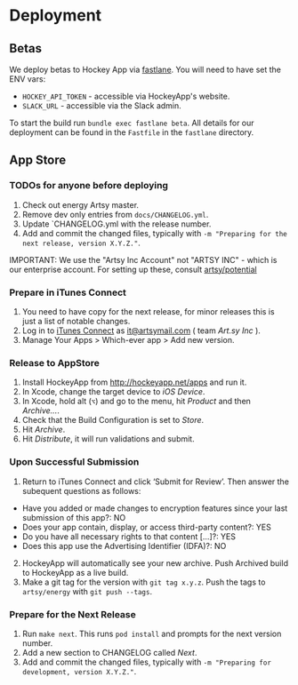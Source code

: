 Deployment
================

## Betas

We deploy betas to Hockey App via [fastlane](http://fastlane.tools). You will need to have set the ENV vars:

* `HOCKEY_API_TOKEN`  - accessible via HockeyApp's website. 
* `SLACK_URL` - accessible via the Slack admin.

To start the build run `bundle exec fastlane beta`. All details for our deployment can be found in the `Fastfile` in the `fastlane` directory.

## App Store

### TODOs for anyone before deploying

1. Check out energy Artsy master.
2. Remove dev only entries from `docs/CHANGELOG.yml`.
3. Update `CHANGELOG.yml with the release number.
4. Add and commit the changed files, typically with `-m "Preparing for the next release, version X.Y.Z."`.

IMPORTANT: We use the "Artsy Inc Account" not "ARTSY INC" - which is our enterprise account. For setting up these, consult [artsy/potential](https://github.com/artsy/potential/blob/master/mobile/mobile.md)

### Prepare in iTunes Connect

1. You need to have copy for the next release, for minor releases this is just a list of notable changes.
2. Log in to [iTunes Connect](https://itunesconnect.apple.com) as it@artsymail.com ( team _Art.sy Inc_ ).
3. Manage Your Apps > Which-ever app > Add new version.

### Release to AppStore

1. Install HockeyApp from http://hockeyapp.net/apps and run it.
2. In Xcode, change the target device to _iOS Device_.
3. In Xcode, hold alt (`⌥`) and go to the menu, hit _Product_ and then _Archive..._.
4. Check that the Build Configuration is set to _Store_.
5. Hit _Archive_.
6. Hit _Distribute_, it will run validations and submit.

### Upon Successful Submission

1. Return to iTunes Connect and click ‘Submit for Review’. Then answer the subequent questions as follows:
  * Have you added or made changes to encryption features since your last submission of this app?: NO
  * Does your app contain, display, or access third-party content?: YES
  * Do you have all necessary rights to that content […]?: YES
  * Does this app use the Advertising Identifier (IDFA)?: NO
2. HockeyApp will automatically see your new archive. Push Archived build to HockeyApp as a live build.
3. Make a git tag for the version with `git tag x.y.z`. Push the tags to `artsy/energy` with `git push --tags`.

### Prepare for the Next Release

1. Run `make next`. This runs `pod install` and prompts for the next version number.
2. Add a new section to CHANGELOG called _Next_.
3. Add and commit the changed files, typically with `-m "Preparing for development, version X.Y.Z."`.
